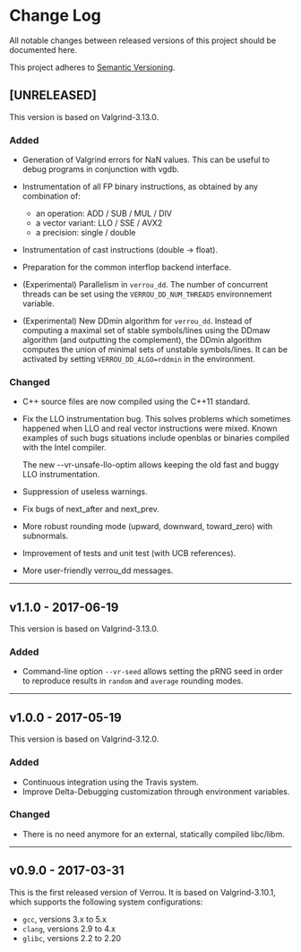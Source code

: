 # Change Log

All notable changes between released versions of this project should be
documented here.

This project adheres to [Semantic Versioning](http://semver.org/).



## [UNRELEASED]

This version is based on Valgrind-3.13.0.

### Added

- Generation of Valgrind errors for NaN values. This can be useful to debug
  programs in conjunction with vgdb.
  
- Instrumentation of all FP binary instructions, as obtained by any combination of:
  - an operation:     ADD / SUB / MUL / DIV
  - a vector variant: LLO / SSE / AVX2
  - a precision:      single / double
  
- Instrumentation of cast instructions (double -> float).

- Preparation for the common interflop backend interface.

- (Experimental) Parallelism in `verrou_dd`. The number of concurrent threads
  can be set using the `VERROU_DD_NUM_THREADS` environnement variable.
  
- (Experimental) New DDmin algorithm for `verrou_dd`. Instead of computing a
  maximal set of stable symbols/lines using the DDmaw algorithm (and outputting
  the complement), the DDmin algorithm computes the union of minimal sets of
  unstable symbols/lines. It can be activated by setting `VERROU_DD_ALGO=rddmin`
  in the environment.


### Changed

- C++ source files are now compiled using the C++11 standard.

- Fix the LLO instrumentation bug. This solves problems which sometimes happened
  when LLO and real vector instructions were mixed. Known examples of such bugs
  situations include openblas or binaries compiled with the Intel compiler.
  
  The new --vr-unsafe-llo-optim allows keeping the old fast and buggy LLO
  instrumentation.

- Suppression of useless warnings.

- Fix bugs of next_after and next_prev.

- More robust rounding mode (upward, downward, toward_zero) with subnormals.

- Improvement of tests and unit test (with UCB references).

- More user-friendly verrou_dd messages.


---

## v1.1.0 - 2017-06-19

This version is based on Valgrind-3.13.0.

### Added

- Command-line option `--vr-seed` allows setting the pRNG seed in order to
  reproduce results in `random` and `average` rounding modes.


---

## v1.0.0 - 2017-05-19

This version is based on Valgrind-3.12.0.

### Added

- Continuous integration using the Travis system.
- Improve Delta-Debugging customization through environment variables.

### Changed

- There is no need anymore for an external, statically compiled libc/libm.


---

## v0.9.0 - 2017-03-31

This is the first released version of Verrou. It is based on Valgrind-3.10.1,
which supports the following system configurations:

- `gcc`, versions 3.x to 5.x
- `clang`, versions 2.9 to 4.x
- `glibc`, versions 2.2 to 2.20
